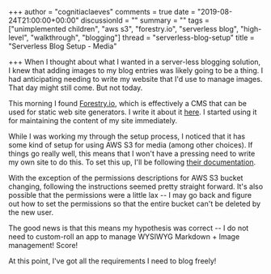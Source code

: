+++
author = "cognitiaclaeves"
comments = true
date = "2019-08-24T21:00:00+00:00"
discussionId = ""
summary = ""
tags = ["unimplemented children", "aws s3", "forestry.io", "serverless blog", "high-level", "walkthrough", "blogging"]
thread = "serverless-blog-setup"
title = "Serverless Blog Setup - Media"

+++
When I thought about what I wanted in a server-less blogging solution, I knew that adding images to my blog entries was likely going to be a thing. I had anticipating needing to write my website that I'd use to manage images. That day might still come. But not today.

This morning I found [Forestry.io](https://forestry.io), which is effectively a CMS that can be used for static web site generators. I write it about it [here](unimplemented "unimplemented"). I started using it for maintaining the content of my site immediately.

While I was working my through the setup process, I noticed that it has some kind of setup for using AWS S3 for media (among other choices). If things go really well, this means that I won't have a pressing need to write my own site to do this. To set this up, I'll be following [their documentation](https://forestry.io/docs/media/s3/ "Forestry.io media setup for S3").

With the exception of the permissions descriptions for AWS S3 bucket changing, following the instructions seemed pretty straight forward. It's also possible that the permissions were a little lax -- I may go back and figure out how to set the permissions so that the entire bucket can't be deleted by the new user.

The good news is that this means my hypothesis was correct -- I do not need to custom-roll an app to manage WYSIWYG Markdown + Image management! Score!

At this point, I've got all the requirements I need to blog freely!